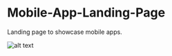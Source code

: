 # Mobile-App-Landing-Page
Landing page to showcase mobile apps.

![alt text](https://i.imgur.com/gBKbE8B.png)
